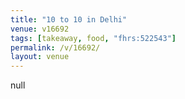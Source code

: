 ```yaml
---
title: "10 to 10 in Delhi"
venue: v16692
tags: [takeaway, food, "fhrs:522543"]
permalink: /v/16692/
layout: venue
---
```

null